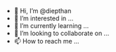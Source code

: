 - 👋 Hi, I’m @diepthan
- 👀 I’m interested in ...
- 🌱 I’m currently learning ...
- 💞️ I’m looking to collaborate on ...
- 📫 How to reach me ...

<!---
diepthan/diepthan is a ✨ special ✨ repository because its `README.md` (this file) appears on your GitHub profile.
You can click the Preview link to take a look at your changes.
--->
